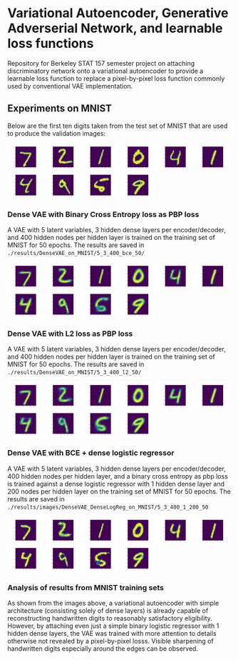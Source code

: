 # Variational Autoencoder, Generative Adverserial Network, and learnable loss functions
Repository for Berkeley STAT 157 semester project on attaching discriminatory network onto a variational autoencoder to provide a learnable loss function to replace a pixel-by-pixel loss function commonly used by conventional VAE implementation.

## Experiments on MNIST
Below are the first ten digits taken from the test set of MNIST that are used to produce the validation images:

<img src="./results/images/MNIST_test_images/0.png" alt="drawing" width="80"/>
<img src="./results/images/MNIST_test_images/1.png" alt="drawing" width="80"/>
<img src="./results/images/MNIST_test_images/2.png" alt="drawing" width="80"/>
<img src="./results/images/MNIST_test_images/3.png" alt="drawing" width="80"/>
<img src="./results/images/MNIST_test_images/4.png" alt="drawing" width="80"/>
<img src="./results/images/MNIST_test_images/5.png" alt="drawing" width="80"/>
<img src="./results/images/MNIST_test_images/6.png" alt="drawing" width="80"/>
<img src="./results/images/MNIST_test_images/7.png" alt="drawing" width="80"/>
<img src="./results/images/MNIST_test_images/8.png" alt="drawing" width="80"/>
<img src="./results/images/MNIST_test_images/9.png" alt="drawing" width="80"/>

### Dense VAE with Binary Cross Entropy loss as PBP loss
A VAE with 5 latent variables, 3 hidden dense layers per encoder/decoder, and 400 hidden nodes per hidden layer is trained on the training set of MNIST for 50 epochs. The results are saved in `./results/DenseVAE_on_MNIST/5_3_400_bce_50/`

<img src="./results/images/DenseVAE_on_MNIST/5_3_400_bce_50/0.png" alt="drawing" width="80"/>
<img src="./results/images/DenseVAE_on_MNIST/5_3_400_bce_50/1.png" alt="drawing" width="80"/>
<img src="./results/images/DenseVAE_on_MNIST/5_3_400_bce_50/2.png" alt="drawing" width="80"/>
<img src="./results/images/DenseVAE_on_MNIST/5_3_400_bce_50/3.png" alt="drawing" width="80"/>
<img src="./results/images/DenseVAE_on_MNIST/5_3_400_bce_50/4.png" alt="drawing" width="80"/>
<img src="./results/images/DenseVAE_on_MNIST/5_3_400_bce_50/5.png" alt="drawing" width="80"/>
<img src="./results/images/DenseVAE_on_MNIST/5_3_400_bce_50/6.png" alt="drawing" width="80"/>
<img src="./results/images/DenseVAE_on_MNIST/5_3_400_bce_50/7.png" alt="drawing" width="80"/>
<img src="./results/images/DenseVAE_on_MNIST/5_3_400_bce_50/8.png" alt="drawing" width="80"/>
<img src="./results/images/DenseVAE_on_MNIST/5_3_400_bce_50/9.png" alt="drawing" width="80"/>

### Dense VAE with L2 loss as PBP loss
A VAE with 5 latent variables, 3 hidden dense layers per encoder/decoder, and 400 hidden nodes per hidden layer is trained on the training set of MNIST for 50 epochs. The results are saved in `./results/DenseVAE_on_MNIST/5_3_400_l2_50/`

<img src="./results/images/DenseVAE_on_MNIST/5_3_400_l2_50/0.png" alt="drawing" width="80"/>
<img src="./results/images/DenseVAE_on_MNIST/5_3_400_l2_50/1.png" alt="drawing" width="80"/>
<img src="./results/images/DenseVAE_on_MNIST/5_3_400_l2_50/2.png" alt="drawing" width="80"/>
<img src="./results/images/DenseVAE_on_MNIST/5_3_400_l2_50/3.png" alt="drawing" width="80"/>
<img src="./results/images/DenseVAE_on_MNIST/5_3_400_l2_50/4.png" alt="drawing" width="80"/>
<img src="./results/images/DenseVAE_on_MNIST/5_3_400_l2_50/5.png" alt="drawing" width="80"/>
<img src="./results/images/DenseVAE_on_MNIST/5_3_400_l2_50/6.png" alt="drawing" width="80"/>
<img src="./results/images/DenseVAE_on_MNIST/5_3_400_l2_50/7.png" alt="drawing" width="80"/>
<img src="./results/images/DenseVAE_on_MNIST/5_3_400_l2_50/8.png" alt="drawing" width="80"/>
<img src="./results/images/DenseVAE_on_MNIST/5_3_400_l2_50/9.png" alt="drawing" width="80"/>

### Dense VAE with BCE + dense logistic regressor
A VAE with 5 latent variables, 3 hidden dense layers per encoder/decoder, 400 hidden nodes per hidden layer, and a binary cross entropy as pbp loss is trained against a dense logistic regressor with 1 hidden dense layer and 200 nodes per hidden layer on the training set of MNIST for 50 epochs. The results are saved in `./results/images/DenseVAE_DenseLogReg_on_MNIST/5_3_400_1_200_50`

<img src="./results/images/DenseVAE_DenseLogReg_on_MNIST/5_3_400_1_200_50/0.png" alt="drawing" width="80"/>
<img src="./results/images/DenseVAE_DenseLogReg_on_MNIST/5_3_400_1_200_50/1.png" alt="drawing" width="80"/>
<img src="./results/images/DenseVAE_DenseLogReg_on_MNIST/5_3_400_1_200_50/2.png" alt="drawing" width="80"/>
<img src="./results/images/DenseVAE_DenseLogReg_on_MNIST/5_3_400_1_200_50/3.png" alt="drawing" width="80"/>
<img src="./results/images/DenseVAE_DenseLogReg_on_MNIST/5_3_400_1_200_50/4.png" alt="drawing" width="80"/>
<img src="./results/images/DenseVAE_DenseLogReg_on_MNIST/5_3_400_1_200_50/5.png" alt="drawing" width="80"/>
<img src="./results/images/DenseVAE_DenseLogReg_on_MNIST/5_3_400_1_200_50/6.png" alt="drawing" width="80"/>
<img src="./results/images/DenseVAE_DenseLogReg_on_MNIST/5_3_400_1_200_50/7.png" alt="drawing" width="80"/>
<img src="./results/images/DenseVAE_DenseLogReg_on_MNIST/5_3_400_1_200_50/8.png" alt="drawing" width="80"/>
<img src="./results/images/DenseVAE_DenseLogReg_on_MNIST/5_3_400_1_200_50/9.png" alt="drawing" width="80"/>



### Analysis of results from MNIST training sets
As shown from the images above, a variational autoencoder with simple architecture (consisting solely of dense layers) is already capable of reconstructing handwritten digits to reasonably satisfactory eligibility. However, by attaching even just a simple binary logistic regressor with 1 hidden dense layers, the VAE was trained with more attention to details otherwise not revealed by a pixel-by-pixel losss. Visible sharpening of handwritten digits especially around the edges can be observed.
